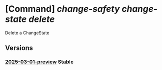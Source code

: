 # [Command] _change-safety change-state delete_

Delete a ChangeState

## Versions

### [2025-03-01-preview](/Resources/mgmt-plane/L3N1YnNjcmlwdGlvbnMve30vcmVzb3VyY2Vncm91cHMve30vcHJvdmlkZXJzL21pY3Jvc29mdC5jaGFuZ2VzYWZldHkvY2hhbmdlc3RhdGVzL3t9/2025-03-01-preview.xml) **Stable**

<!-- mgmt-plane /subscriptions/{}/resourcegroups/{}/providers/microsoft.changesafety/changestates/{} 2025-03-01-preview -->

